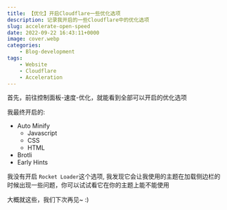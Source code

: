 ```yaml
---
title: 【优化】开启Cloudflare一些优化选项
description: 记录我开启的一些Cloudflare中的优化选项
slug: accelerate-open-speed
date: 2022-09-22 16:43:11+0000
image: cover.webp
categories:
    - Blog-development
tags:
    - Website
    - Cloudflare
    - Acceleration
---
```


首先，前往控制面板-速度-优化，就能看到全部可以开启的优化选项

我最终开启的:

- Auto Minify
  - Javascript
  - CSS
  - HTML
- Brotli
- Early Hints

我没有开启 `Rocket Loader`这个选项, 我发现它会让我使用的主题在加载侧边栏的时候出现一些问题，你可以试试看它在你的主题上能不能使用

大概就这些，我们下次再见~ :)
